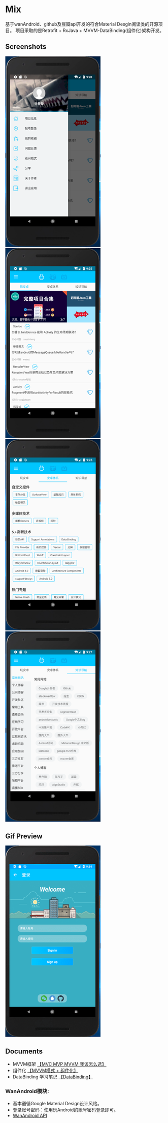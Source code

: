 # Mix

基于wanAndroid、github及豆瓣api开发的符合Material Desgin阅读类的开源项目。
项目采取的是Retrofit + RxJava + MVVM-DataBinding(组件化)架构开发。


## Screenshots
<img width="300" height=“599” src="https://github.com/ljrRookie/Mix/blob/master/readme/nav.png"></img>
<img width="300" height=“599” src="https://github.com/ljrRookie/Mix/blob/master/readme/wanandroidA.png"></img>
<img width="300" height=“599” src="https://github.com/ljrRookie/Mix/blob/master/readme/wanandroidB.png"></img>
<img width="300" height=“599” src="https://github.com/ljrRookie/Mix/blob/master/readme/wanandroidC.png"></img>

## Gif Preview
<img  width="300" height=“599” src="https://github.com/ljrRookie/Mix/blob/master/readme/login.gif"></img>


## Documents
* MVVM框架 [【MVC MVP MVVM 我该怎么选】](https://mp.weixin.qq.com/s?__biz=MzIwMTAzMTMxMg==&mid=2649492883&idx=1&sn=2c206702fe1dd357ed65052bb9080488&chksm=8eec866cb99b0f7aabe917b584eee71dea51a57b22d54fac96cfbd420a0f53340350ae978321&scene=38#wechat_redirect)
* 组件化 [【MVVM模式 + 组件化】](http://www.wanandroid.com/blog/show/2461)
* DataBinding 学习笔记 [【DataBinding】](https://github.com/ljrRookie/AndroidNotes/blob/master/DataBinding.md)


### WanAndroid模块:
* 基本遵循Google Material Design设计风格。                                    
* 登录账号密码：使用玩Android的账号密码登录即可。
* [WanAndroid API](http://www.wanandroid.com/blog/show/2)

